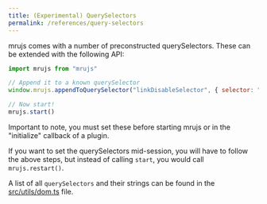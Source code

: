 ```yaml
---
title: (Experimental) QuerySelectors
permalink: /references/query-selectors
---
```


mrujs comes with a number of preconstructed querySelectors. These can be
extended with the following API:

```js
import mrujs from "mrujs"

// Append it to a known querySelector
window.mrujs.appendToQuerySelector("linkDisableSelector", { selector: "my-custom-element", exclude: "other-element" })

// Now start!
mrujs.start()
```

Important to note, you must set these before starting mrujs or in the
"initialize" callback of a plugin.

If you want to set the querySelectors mid-session, you will have to
follow the above steps, but instead of calling `start`, you would call `mrujs.restart()`.

A list of all `querySelectors` and their strings can be found in the
[src/utils/dom.ts](https://github.com/ParamagicDev/mrujs/blob/main/src/utils/dom.ts) file.

